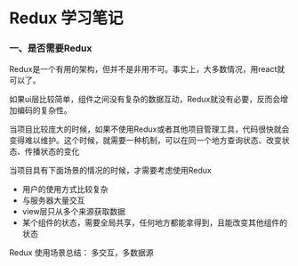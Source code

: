 # Redux 学习笔记

### 一、是否需要Redux

Redux是一个有用的架构，但并不是非用不可。事实上，大多数情况，用react就可以了。

如果ui层比较简单，组件之间没有复杂的数据互动，Redux就没有必要，反而会增加编码的复杂性。

当项目比较庞大的时候，如果不使用Redux或者其他项目管理工具，代码很快就会变得难以维护。这个时候，就需要一种机制，可以在同一个地方查询状态、改变状态、传播状态的变化

当项目具有下面场景的情况的时候，才需要考虑使用Redux

* 用户的使用方式比较复杂
* 与服务器大量交互
* view层只从多个来源获取数据
* 某个组件的状态，需要全局共享，任何地方都能拿得到，且能改变其他组件的状态

Redux 使用场景总结： 多交互，多数据源


